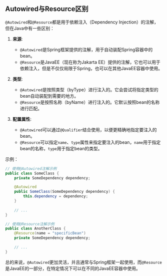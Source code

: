 ## Autowired与Resource区别
`@Autowired`和`@Resource`都是用于依赖注入（Dependency Injection）的注解，但在Java中有一些区别：

1. **来源**:
    - `@Autowired`是Spring框架提供的注解，用于自动装配Spring容器中的bean。
    - `@Resource`是JavaEE（现在称为Jakarta EE）提供的注解，它也可以用于依赖注入，但是不仅仅局限于Spring，也可以在其他JavaEE容器中使用。

2. **类型**:
    - `@Autowired`是按照类型（byType）进行注入的。它会尝试将指定类型的bean自动装配到需要的地方。
    - `@Resource`是按照名称（byName）进行注入的。它默认按照bean的名称进行匹配。

3. **配置属性**:
    - `@Autowired`可以通过`@Qualifier`结合使用，以便更精确地指定要注入的bean。
    - `@Resource`可以指定`name`、`type`属性来指定要注入的bean，`name`用于指定bean的名称，`type`用于指定bean的类型。

示例：

```java
// 使用@Autowired注解示例
public class SomeClass {
    private SomeDependency dependency;

    @Autowired
    public SomeClass(SomeDependency dependency) {
        this.dependency = dependency;
    }
    
    // ...
}

// 使用@Resource注解示例
public class AnotherClass {
    @Resource(name = "specificBean")
    private SomeDependency dependency;
    
    // ...
}
```

总的来说，`@Autowired`更加灵活，并且通常与Spring框架一起使用，而`@Resource`是JavaEE的一部分，在特定情况下可以在不同的JavaEE容器中使用。
